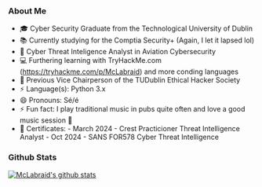 ### About Me

- 🎓 Cyber Security Graduate from the Technological University of Dublin
- 📚 Currently studying for the Comptia Security+ (Again, I let it lapsed lol)
- 🔨 Cyber Threat Inteligence Analyst in Aviation Cybersecurity
- 💻 Furthering learning with TryHackMe.com (https://tryhackme.com/p/McLabraid) and more conding languages
- 👯 Previous Vice Chairperson of the TUDublin Ethical Hacker Society
- ⚡ Language(s): Python 3.x
- 😄 Pronouns: Sé/é
- ⚡ Fun fact: I play traditional music in pubs quite often and love a good music session 🎸
- 📃 Certificates: 
                    - March 2024 - Crest Practicioner Threat Intelligence Analyst
                    - Oct 2024 - SANS FOR578 Cyber Threat Intelligence
                  

### Github Stats
[![McLabraid's github stats](https://github-readme-stats.vercel.app/api?username=mclabraid)](https://github.com/anuraghazra/github-readme-stats)


<!--
**McLabraid/McLabraid** is a ✨ _special_ ✨ repository because its `README.md` (this file) appears on your GitHub profile.

Here are some ideas to get you started:

- 🔭 I’m currently working on ...
- 🌱 I’m currently learning ...
- 👯 I’m looking to collaborate on ...
- 🤔 I’m looking for help with ...
- 💬 Ask me about ...
- 📫 How to reach me: ...
- 😄 Pronouns: ...
- ⚡ Fun fact: ...
-->
